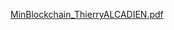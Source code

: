 [MinBlockchain_ThierryALCADIEN.pdf](https://github.com/user-attachments/files/18155163/MinBlockchain_ThierryALCADIEN.pdf)
